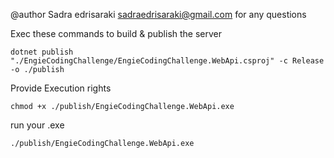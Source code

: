 @author Sadra edrisaraki
sadraedrisaraki@gmail.com for any questions

Exec these commands to build & publish the server
```
dotnet publish "./EngieCodingChallenge/EngieCodingChallenge.WebApi.csproj" -c Release -o ./publish
```

Provide Execution rights
```
chmod +x ./publish/EngieCodingChallenge.WebApi.exe
```

run your .exe
```
./publish/EngieCodingChallenge.WebApi.exe
```
